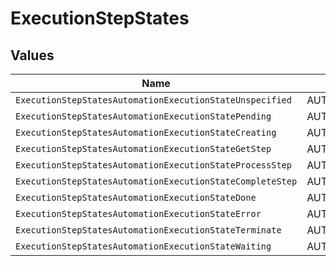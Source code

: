 # ExecutionStepStates


## Values

| Name                                                      | Value                                                     |
| --------------------------------------------------------- | --------------------------------------------------------- |
| `ExecutionStepStatesAutomationExecutionStateUnspecified`  | AUTOMATION_EXECUTION_STATE_UNSPECIFIED                    |
| `ExecutionStepStatesAutomationExecutionStatePending`      | AUTOMATION_EXECUTION_STATE_PENDING                        |
| `ExecutionStepStatesAutomationExecutionStateCreating`     | AUTOMATION_EXECUTION_STATE_CREATING                       |
| `ExecutionStepStatesAutomationExecutionStateGetStep`      | AUTOMATION_EXECUTION_STATE_GET_STEP                       |
| `ExecutionStepStatesAutomationExecutionStateProcessStep`  | AUTOMATION_EXECUTION_STATE_PROCESS_STEP                   |
| `ExecutionStepStatesAutomationExecutionStateCompleteStep` | AUTOMATION_EXECUTION_STATE_COMPLETE_STEP                  |
| `ExecutionStepStatesAutomationExecutionStateDone`         | AUTOMATION_EXECUTION_STATE_DONE                           |
| `ExecutionStepStatesAutomationExecutionStateError`        | AUTOMATION_EXECUTION_STATE_ERROR                          |
| `ExecutionStepStatesAutomationExecutionStateTerminate`    | AUTOMATION_EXECUTION_STATE_TERMINATE                      |
| `ExecutionStepStatesAutomationExecutionStateWaiting`      | AUTOMATION_EXECUTION_STATE_WAITING                        |